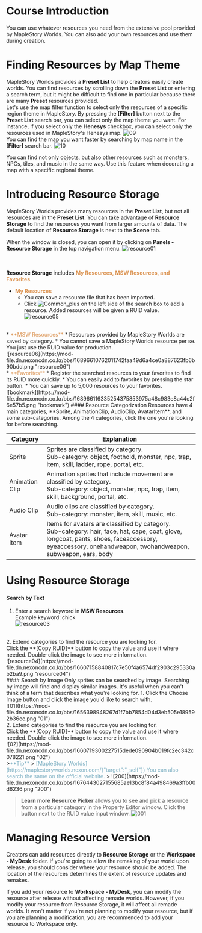 # Course Introduction
You can use whatever resources you need from the extensive pool provided by MapleStory Worlds. 
You can also add your own resources and use them during creation.

# Finding Resources by Map Theme
MapleStory Worlds provides a **Preset List** to help creators easily create worlds. You can find resources by scrolling down the **Preset List** or entering a search term, but it might be difficult to find one in particular because there are many **Preset** resources provided.
<br>
Let's use the map filter function to select only the resources of a specific region theme in MapleStory. By pressing the **[Filter]** button next to the **Preset List** search bar, you can select only the map theme you want.
For instance, if you select only the **Henesys** checkbox, you can select only the resources used in MapleStory's Henesys map.
![09](https://mod-file.dn.nexoncdn.co.kr/bbs/1667265939482af81e9c62a65457b9b84c9bae0adaee3.png "09")
<br>
You can find the map you want faster by searching by map name in the **[Filter]** search bar.
![10](https://mod-file.dn.nexoncdn.co.kr/bbs/166726618416700408ad1050e4696a77509b4c3eb5ffe.png "10")

You can find not only objects, but also other resources such as monsters, NPCs, tiles, and music in the same way. Use this feature when decorating a map with a specific regional theme.

# Introducing Resource Storage
MapleStory Worlds provides many resources in the **Preset List**, but not all resources are in the **Preset List**. You can take advantage of **Resource Storage** to find the resources you want from larger amounts of data.
The default location of **Resource Storage** is next to the **Scene** tab.

When the window is closed, you can open it by clicking on **Panels - Resource Storage** in the top navigation menu.
![resource01](https://mod-file.dn.nexoncdn.co.kr/bbs/1659526566918ff053800d1c4414e97be1069f5a27e5d.png "resource01")

<br><br>
**Resource Storage** includes <span style="color: #dc9656">**My Resources, MSW Resources, and Favorites**</span>.

* <span style="color: #dc9656">**My Resources**</span>
    * You can save a resource file that has been imported.
    * Click ![Common_plus](https://mod-file.dn.nexoncdn.co.kr/bbs/16345383307314ccbb85e4ebd48cf92648ca740ae490a.png "Common_plus") on the left side of the search box to add a resource. Added resources will be given a RUID value.<br>![resource05](https://mod-file.dn.nexoncdn.co.kr/bbs/1636364332540dc322ca03197488eb39d1f4fe58c7463.png "resource05")
<br>
* <span style="color: #dc9656">**MSW Resources**</span>
    * Resources provided by MapleStory Worlds are saved by category.
    * You cannot save a MapleStory Worlds resource per se. You just use the RUID value for production.<br>![resource06](https://mod-file.dn.nexoncdn.co.kr/bbs/16896610762011742faa49d6a4ce0a887623fb6b90bdd.png "resource06")
<br>
* <span style="color: #dc9656">**Favorites**</span>
    * Register the searched resources to your favorites to find its RUID more quickly.
    * You can easily add to favorites by pressing the star button.
    * You can save up to 5,000 resources to your favorites.<br>![bookmark](https://mod-file.dn.nexoncdn.co.kr/bbs/168966116335254375853975a48c983e8a44c2f6e57b5.png "bookmark")
 #### Resource Categorization
Resources have 4 main categories, **Sprite, AnimationClip, AudioClip, AvatarItem**, and some sub-categories.
Among the 4 categories, click the one you're looking for before searching.

| Category | Explanation |
| --- | --- |
| Sprite | Sprites are classified by category.<br>Sub-category: object, foothold, monster, npc, trap, item, skill, ladder, rope, portal, etc. |
| Animation Clip | Animation sprites that include movement are classified by category.<br>Sub-category: object, monster, npc, trap, item, skill, background, portal, etc. |
| Audio Clip | Audio clips are classified by category.<br>Sub-category: monster, item, skill, music, etc. |
| Avatar Item | Items for avatars are classified by category.<br>Sub-category: hair, face, hat, cape, coat, glove, longcoat, pants, shoes, faceaccessory, eyeaccessory, onehandweapon, twohandweapon, subweapon, ears, body|
# Using Resource Storage
#### Search by Text
1. Enter a search keyword in **MSW Resources**. <br>Example keyword: chick<br>![resource03](https://mod-file.dn.nexoncdn.co.kr/bbs/1689661232181f847d4618b3b4bb28494e746bbbeeb88.png "resource03")
<br>
2. Extend categories to find the resource you are looking for.<br> Click the **[Copy RUID]** button to copy the value and use it where needed. Double-click the image to see more information. <br>![resource04](https://mod-file.dn.nexoncdn.co.kr/bbs/16607158840817c7e50f4a6574df2903c295330ab2ba9.png "resource04")
<br>
#### Search by Image
Only sprites can be searched by image. Searching by image will find and display similar images. It's useful when you can't think of a term that describes what you're looking for.
1. Click the Choose Image button and click the image you'd like to search with. <br> ![01](https://mod-file.dn.nexoncdn.co.kr/bbs/1656398948267d1f7bb7854d04d3eb505e189592b36cc.png "01")
<br>
2. Extend categories to find the resource you are looking for.<br> Click the **[Copy RUID]** button to copy the value and use it where needed. Double-click the image to see more information. <br> ![02](https://mod-file.dn.nexoncdn.co.kr/bbs/1660719300227515dede090904b019fc2ec342c078221.png "02") 
<br>
><span style="color: #7cafc2">**Tip**</span>
> <span style="color: #7cafc2">[MapleStory Worlds](https://maplestoryworlds.nexon.com/{"target":"_self"}) You can also search the same on the official website.</span>
> ![200](https://mod-file.dn.nexoncdn.co.kr/bbs/1676443027155685ae13bc8f84a498469a3ffb00d6236.png "200")

><span style="color: #585858">**Learn more**</span>
> <span style="color: #585858">**Resource Picker** allows you to see and pick a resource from a particular category in the Property Editor window.</span>
> <span style="color: #585858">Click the button next to the RUID value input window.</span>
> ![001](https://mod-file.dn.nexoncdn.co.kr/bbs/16808611577257e6386a234774c2ab198aa23662ad8c5.png "001")

# Managing Resource Version
Creators can add resources directly to **Resource Storage** or the **Workspace - MyDesk** folder. If you're going to allow the remaking of your world upon release, you should consider where your resource should be added. The location of the resources determines the extent of resource updates and remakes.

If you add your resource to **Workspace - MyDesk**, you can modify the resource after release without affecting remade worlds. However, if you modify your resource from Resource Storage, it will affect all remade worlds.
It won't matter if you're not planning to modify your resource, but if you are planning a modification, you are recommended to add your resource to Workspace only.